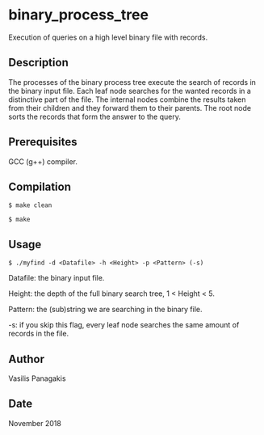 # binary_process_tree
Execution of queries on a high level binary file with records.

## Description
The processes of the binary process tree execute the search of records in the binary input file.
Each leaf node searches for the wanted records in a distinctive part of the file.
The internal nodes combine the results taken from their children and they forward them to their parents.
The root node sorts the records that form the answer to the query.

## Prerequisites
GCC (g++) compiler.

## Compilation
`$ make clean`

`$ make`

## Usage
`$ ./myfind -d <Datafile> -h <Height> -p <Pattern> (-s)`

Datafile: the binary input file.

Height: the depth of the full binary search tree, 1 < Height < 5.

Pattern: the (sub)string we are searching in the binary file. 

-s: if you skip this flag, every leaf node searches the same amount of records in the file.

## Author
Vasilis Panagakis

## Date
November 2018
